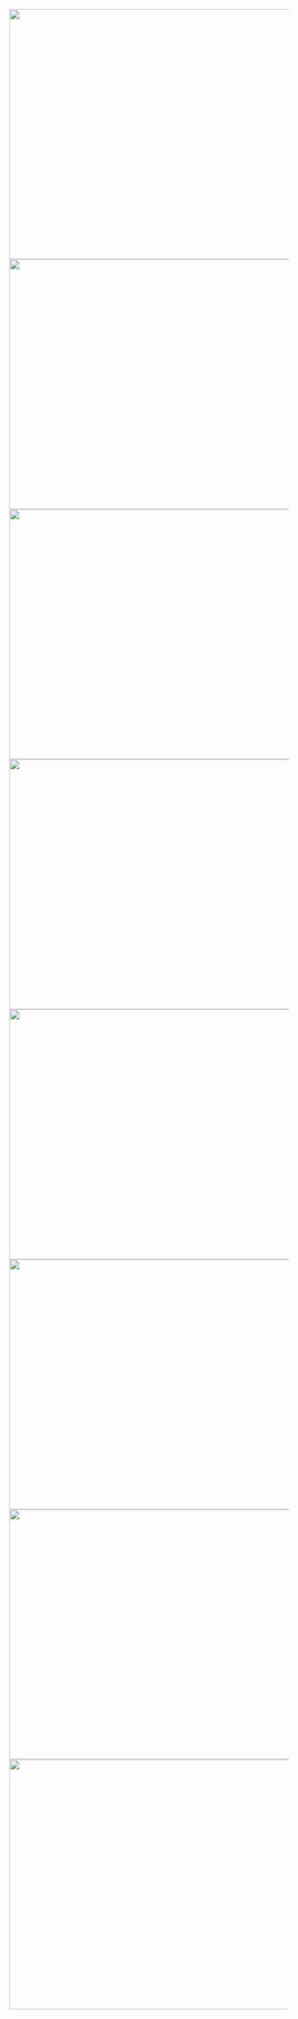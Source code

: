 <img align="center" width="600" height="450" src="https://i.ibb.co/mHQMMb9/bias1.png">

<img align="center" width="600" height="450" src="https://i.ibb.co/XXTFHn1/bias2.png">

<img align="center" width="600" height="450" src="https://i.ibb.co/8PXF1vk/result1.png">

<img align="center" width="600" height="450" src="https://i.ibb.co/jJnY5g4/result2.png">

<img align="center" width="600" height="450" src="https://i.ibb.co/1M3zTTJ/result3.png">

<img align="center" width="600" height="450" src="https://i.ibb.co/M72QJ74/variance.png">

<img align="center" width="600" height="450" src="https://i.ibb.co/PTQ2B7q/variance2.png">

<img align="center" width="600" height="450" src="https://i.ibb.co/sy6sLsX/variance3.png">








